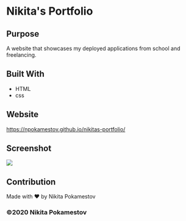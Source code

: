 # Nikita's Portfolio

## Purpose
A website that showcases my deployed applications from school and freelancing.

## Built With
* HTML
* css

## Website
https://npokamestov.github.io/nikitas-portfolio/

## Screenshot
![](./assets/images/site-screenshot.png)

## Contribution
Made with ❤️ by Nikita Pokamestov

### ©️2020 Nikita Pokamestov
